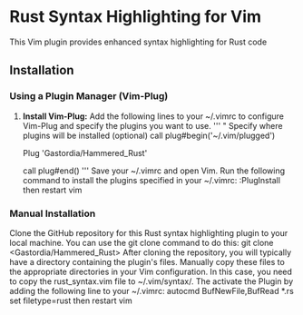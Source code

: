 # Rust Syntax Highlighting for Vim

This Vim plugin provides enhanced syntax highlighting for Rust code

## Installation

### Using a Plugin Manager (Vim-Plug)

1. **Install Vim-Plug:**
   Add the following lines to your ~/.vimrc to configure Vim-Plug and specify the plugins you want to use.
   '''
   " Specify where plugins will be installed (optional)
   call plug#begin('~/.vim/plugged')

   Plug 'Gastordia/Hammered_Rust'

   call plug#end()
   '''
  Save your ~/.vimrc and open Vim. Run the following command to install the plugins specified in your ~/.vimrc:
  :PlugInstall
  then restart vim
### Manual Installation
   Clone the GitHub repository for this Rust syntax highlighting plugin to your local machine. You can use the git clone command to do this:
   git clone <Gastordia/Hammered_Rust>
   After cloning the repository, you will typically have a directory containing the plugin's files. Manually copy these files to the appropriate directories in your Vim configuration. In this case, you need to copy the rust_syntax.vim file to ~/.vim/syntax/.
   The activate the Plugin by adding the following line to your  ~/.vimrc:
     autocmd BufNewFile,BufRead *.rs set filetype=rust
  then restart vim
  
  
